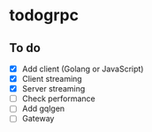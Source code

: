 # todogrpc

## To do

- [x] Add client (Golang or JavaScript)
- [x] Client streaming
- [x] Server streaming
- [ ] Check performance
- [ ] Add gqlgen
- [ ] Gateway
